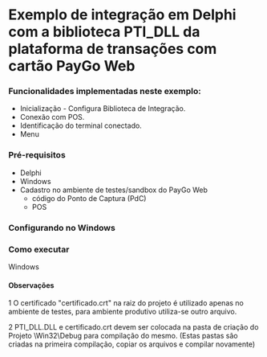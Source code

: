 
# Exemplo de integração em Delphi com a biblioteca PTI_DLL da plataforma de transações com cartão PayGo Web

### Funcionalidades implementadas neste exemplo:
 
  - Inicialização - Configura Biblioteca de Integração.
  - Conexão com POS.
  - Identificação do terminal conectado.
  - Menu
### Pré-requisitos
  - Delphi 
  - Windows
  - Cadastro no ambiente de testes/sandbox do PayGo Web
    - código do Ponto de Captura (PdC)
    - POS

### Configurando no Windows

### Como executar
Windows


#### Observações

1 O certificado "certificado.crt" na raiz do projeto é utilizado apenas no ambiente de testes, para ambiente produtivo utiliza-se outro arquivo.

2 PTI_DLL.DLL e certificado.crt devem ser colocada na pasta de criação do Projeto \Win32\Debug para compilação do mesmo. (Estas pastas são criadas na primeira compilação, copiar os arquivos e compilar novamente)
